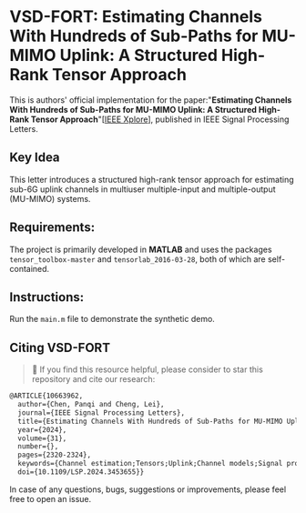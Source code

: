 
#  VSD-FORT: Estimating Channels With Hundreds of Sub-Paths for MU-MIMO Uplink: A Structured High-Rank Tensor Approach

This is authors' official implementation for the paper:"**Estimating Channels With Hundreds of Sub-Paths for MU-MIMO Uplink: A Structured High-Rank Tensor Approach**"[[IEEE Xplore](https://ieeexplore.ieee.org/document/10663962)], published in IEEE Signal Processing Letters.


## Key Idea
This letter introduces a structured high-rank tensor approach for estimating sub-6G uplink channels in multiuser multiple-input and multiple-output (MU-MIMO) systems.

## Requirements:
The project is primarily developed in **MATLAB** and uses the packages `tensor_toolbox-master` and `tensorlab_2016-03-28`, both of which are self-contained.

## Instructions:
Run the `main.m` file to demonstrate the synthetic demo.

## Citing VSD-FORT
> 🌟 If you find this resource helpful, please consider to star this repository and cite our research:
```tex
@ARTICLE{10663962,
  author={Chen, Panqi and Cheng, Lei},
  journal={IEEE Signal Processing Letters}, 
  title={Estimating Channels With Hundreds of Sub-Paths for MU-MIMO Uplink: A Structured High-Rank Tensor Approach}, 
  year={2024},
  volume={31},
  number={},
  pages={2320-2324},
  keywords={Channel estimation;Tensors;Uplink;Channel models;Signal processing algorithms;Matrix decomposition;Indexes;MU-MIMO;structured high-rank tensor decomposition;uplink channel estimation},
  doi={10.1109/LSP.2024.3453655}}

```
In case of any questions, bugs, suggestions or improvements, please feel free to open an issue.